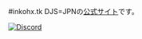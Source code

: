 #inkohx.tk
DJS=JPNの[公式サイト](https://inkohx.tk)です。

<div>
    <a href="https://discord.gg/DbTpjXV"><img src="https://discordapp.com/api/guilds/391390986770710528/embed.png" alt="Discord" /></a>
</div>
